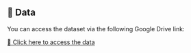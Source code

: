 ## 📂 Data

You can access the dataset via the following Google Drive link:

[🔗 Click here to access the data](https://drive.google.com/drive/folders/1sTD1B2_sYBOsx2TcshxjD2w-Izv55sOh?usp=sharing)
